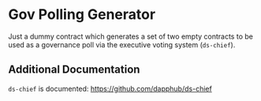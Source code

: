 # Gov Polling Generator

Just a dummy contract which generates a set of two empty contracts to be used as a governance poll via the executive voting system (`ds-chief`).

## Additional Documentation

`ds-chief` is documented: https://github.com/dapphub/ds-chief